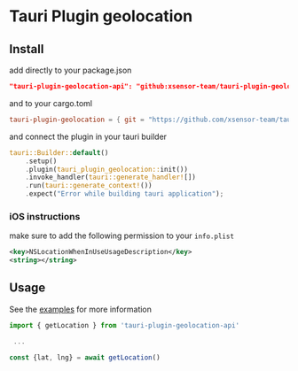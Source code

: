 # Tauri Plugin geolocation

## Install

add directly to your package.json

```json
"tauri-plugin-geolocation-api": "github:xsensor-team/tauri-plugin-geolocation#main"
```

and to your cargo.toml

```toml
tauri-plugin-geolocation = { git = "https://github.com/xsensor-team/tauri-plugin-geolocation.git" }
```

and connect the plugin in your tauri builder

```rust
tauri::Builder::default()
    .setup()
    .plugin(tauri_plugin_geolocation::init())
    .invoke_handler(tauri::generate_handler![])
    .run(tauri::generate_context!())
    .expect("Error while building tauri application");
```

### iOS instructions

make sure to add the following permission to your `info.plist`

```xml
<key>NSLocationWhenInUseUsageDescription</key>
<string></string>
```

## Usage

See the [examples](https://github.com/xsensor-team/tauri-plugin-geolocation/tree/main/examples/tauri-app) for more information

```javascript
import { getLocation } from 'tauri-plugin-geolocation-api'

 ...

const {lat, lng} = await getLocation()
```
